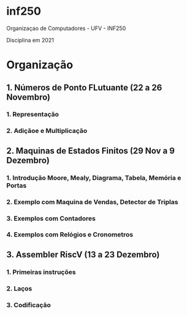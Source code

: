 # inf250
Organizaçao de Computadores - UFV - INF250

Disciplina em 2021

# Organização

## 1. Números de Ponto FLutuante  (22 a 26 Novembro)
### 1. Representação
### 2. Adiçãoe e  Multiplicação
## 2. Maquinas de Estados Finitos (29 Nov a 9 Dezembro)
### 1. Introdução Moore, Mealy, Diagrama, Tabela, Memória e Portas
### 2. Exemplo com Maquina de Vendas, Detector de Triplas
### 3. Exemplos com Contadores
### 4. Exemplos com Relógios e Cronometros
## 3. Assembler RiscV (13 a 23 Dezembro)
### 1. Primeiras instruções
### 2. Laços
### 3. Codificação
